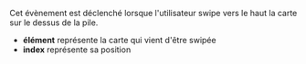 Cet évènement est déclenché lorsque l'utilisateur swipe vers le haut la carte sur le dessus de la pile.

- **élément** représente la carte qui vient d'être swipée
- **index** représente sa position